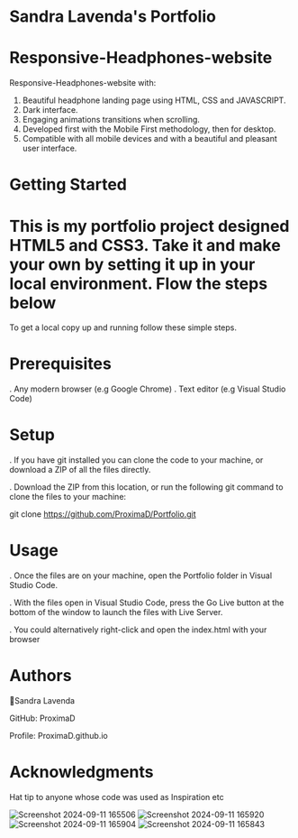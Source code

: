 # Sandra Lavenda's Portfolio

# Responsive-Headphones-website

Responsive-Headphones-website with:
1. Beautiful headphone landing page using HTML, CSS and JAVASCRIPT. 
2. Dark interface. 
3. Engaging animations transitions when scrolling. 
4. Developed first with the Mobile First methodology, then for desktop. 
5. Compatible with all mobile devices and with a beautiful and pleasant user interface.

# Getting Started 

# This is my portfolio project designed HTML5 and CSS3. Take it and make your own by setting it up in your local environment. Flow the steps below

To get a local copy up and running follow these simple steps.

# Prerequisites

. Any modern browser (e.g Google Chrome)
. Text editor (e.g Visual Studio Code)

# Setup

. If you have git installed you can clone the code to your machine, or download a ZIP of all the files directly.

. Download the ZIP from this location, or run the following git command to clone the files to your machine:

git clone https://github.com/ProximaD/Portfolio.git

# Usage

. Once the files are on your machine, open the Portfolio folder in Visual Studio Code.

. With the files open in Visual Studio Code, press the Go Live button at the bottom of the window to launch the files with Live Server.

. You could alternatively right-click and open the index.html with your browser

# Authors

👤Sandra Lavenda

GitHub: ProximaD

Profile: ProximaD.github.io

# Acknowledgments

Hat tip to anyone whose code was used as Inspiration etc







![Screenshot 2024-09-11 165506](https://github.com/user-attachments/assets/3b169833-7f3f-4470-9a0c-83ffbee95418)
![Screenshot 2024-09-11 165920](https://github.com/user-attachments/assets/4ce6873d-ee70-44ea-afd2-02d61d49763f)
![Screenshot 2024-09-11 165904](https://github.com/user-attachments/assets/886597f6-385a-4d54-a083-a599dd2ac1e9)
![Screenshot 2024-09-11 165843](https://github.com/user-attachments/assets/f993d1ac-1f8c-4a6a-aea0-dfd1592ca122)

